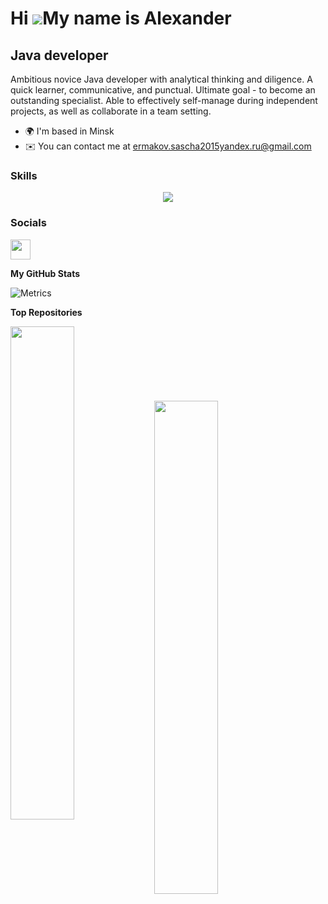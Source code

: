 Hi ![](https://user-images.githubusercontent.com/18350557/176309783-0785949b-9127-417c-8b55-ab5a4333674e.gif)My name is Alexander
=================================================================================================================================

Java developer
--------------

Ambitious novice Java developer with analytical thinking and diligence. A quick learner, communicative, and punctual. Ultimate goal - to become an outstanding specialist. Able to effectively self-manage during independent projects, as well as collaborate in a team setting.

* 🌍  I'm based in Minsk
* ✉️  You can contact me at [ermakov.sascha2015yandex.ru@gmail.com](mailto:ermakov.sascha2015yandex.ru@gmail.com)

### Skills

<p align="center">
  <a href="https://skillicons.dev">
    <img src="https://skillicons.dev/icons?i=java,postgres,hibernate,maven,git,github" />
  </a>
</p>

### Socials

<p align="left"> <a href="https://www.github.com/oQberto" target="_blank" rel="noreferrer"> <picture> <source media="(prefers-color-scheme: dark)" srcset="https://raw.githubusercontent.com/danielcranney/readme-generator/main/public/icons/socials/github-dark.svg" /> <source media="(prefers-color-scheme: light)" srcset="https://raw.githubusercontent.com/danielcranney/readme-generator/main/public/icons/socials/github.svg" /> <img src="https://raw.githubusercontent.com/danielcranney/readme-generator/main/public/icons/socials/github.svg" width="32" height="32" /> </picture> </a></p>

<b>My GitHub Stats</b>

![Metrics](https://metrics.lecoq.io/oQberto?template=classic&languages=1&base=header%2C%20activity%2C%20community%2C%20repositories%2C%20metadata&base.indepth=false&base.hireable=false&base.skip=false&languages=false&languages.limit=8&languages.threshold=0%25&languages.other=false&languages.colors=github&languages.sections=most-used&languages.indepth=false&languages.analysis.timeout=15&languages.analysis.timeout.repositories=7.5&languages.categories=markup%2C%20programming&languages.recent.categories=markup%2C%20programming&languages.recent.load=300&languages.recent.days=14&config.timezone=Europe%2FMinsk)

<b>Top Repositories</b>

<div width="100%" align="center"><a href="https://github.com/oQberto/tourist-agency" align="left"><img align="left" width="45%" src="https://github-readme-stats.vercel.app/api/pin/?username=oQberto&repo=tourist-agency&title_color=0891b2&text_color=ffffff&icon_color=0891b2&bg_color=000000&hide_border=true&locale=en" /></a></div><br /><br /><br /><br /><br /><br /><br />
<div width="100%" align="center"><a href="https://github.com/oQberto/lease_by" align="left"><img align="left" width="45%" src="https://github-readme-stats.vercel.app/api/pin/?username=oQberto&repo=lease_by&title_color=0891b2&text_color=ffffff&icon_color=0891b2&bg_color=000000&hide_border=true&locale=en" /></a></div><br /><br /><br /><br /><br /><br /><br />
